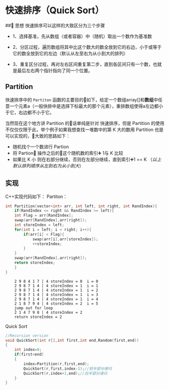 # 快速排序（Quick Sort）

## 思想
快速排序可以这样的大致区分为三个步骤
- 1、选择基准，先从数组（或者容器）中（随机）取出一个数作为基准数

- 2、分区过程，遍历数组将其中比这个数大的数全放到它的右边，小于或等于它的数全放到它的左边（默认从左至右为从小到大的排列）

- 3、重复区分过程，再对左右区间重复第二步，直到各区间只有一个数，也就是最后左右两个指针指向了同一个位置。

## Partition
快速排序中的 `Partiton` 函数的主要目的如下，给定一个数组array[]和**数组**中任意一个元素a（一般快排中是选择下标最大的那个元素），重排数组使得a左边都小于它，右边都不小于它。


当然现在这个地方讲 Partition 的话单纯是针对 快速排序，但是 Partition 的使用不仅仅仅限于此，举个例子如果我想查找一堆数中的第 K 大的数用 Partition 也是可以实现的，大致的思路如下：
- 随机找个一个数进行 Partion
- 将 Partion 操作之后的这个随机数的索引➕ 1与 K 比较
- 如果比 K 小 则在右部分继续，否则在左部分继续，直到索引➕1 == K
（*以上默认排列顺序从左到右为从小到大*）
## 实现
C++实现代码如下：
Partiton：

```c++
int Partition(vector<int> arr, int left, int right, int RandIndex){
    if(RandIndex <= right && RandIndex >= left){
    int Flag = arr[RandIndex];
    swap(arr[RandIndex],arr[right]);
    int storeIndex = left;
    for(int i = left; i < right; i++){
        if(arr[i] < Flag){
            swap(arr[i],arr[storeIndex]);
            ++storeIndex;
        }
    }
    swap(arr[RandIndex],arr[right]);
    return storeIndex;
    }
}
```

```
    2 9 8 4 1 7 | 4 storeIndex = 0  i = 0
    2 9 8 7 1 4 | 4 storeIndex = 1  i = 1
    2 9 8 7 1 4 | 4 storeIndex = 1  i = 2
    2 9 8 7 1 4 | 4 storeIndex = 1  i = 3
    2 9 8 7 1 4 | 4 storeIndex = 1  i = 4
    2 1 8 7 9 4 | 4 storeIndex = 2  i = 5
    jump out for loop
    2 1 4 7 9 8 | 4 storeIndex = 2
    return storeIndex = 2
```

Quick Sort

```c++
//Recursion version
void QuickSort(int r[],int first,int end,Random(first,end))
{
	int index=0;
	if(first<end)
	{
		index=Partition(r,first,end);
		QuickSort(r,first,index-1);//前半部分递归
		QuickSort(r,index+1,end);//后半部分递归
	}
}
```